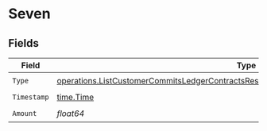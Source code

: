 # Seven


## Fields

| Field                                                                                                                                                                                              | Type                                                                                                                                                                                               | Required                                                                                                                                                                                           | Description                                                                                                                                                                                        |
| -------------------------------------------------------------------------------------------------------------------------------------------------------------------------------------------------- | -------------------------------------------------------------------------------------------------------------------------------------------------------------------------------------------------- | -------------------------------------------------------------------------------------------------------------------------------------------------------------------------------------------------- | -------------------------------------------------------------------------------------------------------------------------------------------------------------------------------------------------- |
| `Type`                                                                                                                                                                                             | [operations.ListCustomerCommitsLedgerContractsResponse200ApplicationJSONResponseBodyType](../../models/operations/listcustomercommitsledgercontractsresponse200applicationjsonresponsebodytype.md) | :heavy_check_mark:                                                                                                                                                                                 | N/A                                                                                                                                                                                                |
| `Timestamp`                                                                                                                                                                                        | [time.Time](https://pkg.go.dev/time#Time)                                                                                                                                                          | :heavy_check_mark:                                                                                                                                                                                 | N/A                                                                                                                                                                                                |
| `Amount`                                                                                                                                                                                           | *float64*                                                                                                                                                                                          | :heavy_check_mark:                                                                                                                                                                                 | N/A                                                                                                                                                                                                |